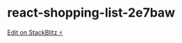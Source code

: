 # react-shopping-list-2e7baw

[Edit on StackBlitz ⚡️](https://stackblitz.com/edit/react-shopping-list-example-qtpzyr)